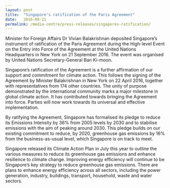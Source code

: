 ```yaml
---
layout: post
title:  "Singapore's ratification of the Paris Agreement"
date:   2016-09-21
permalink: /media-centre/press-releases/singapores-ratification/
---
```

Minister for Foreign Affairs Dr Vivian Balakrishnan deposited Singapore’s instrument of ratification of the Paris Agreement during the High-level Event on the Entry into Force of the Agreement at the United Nations Headquarters in New York on 21 September 2016. The event was organised by United Nations Secretary-General Ban Ki-moon.

Singapore’s ratification of the Agreement is a further affirmation of our support and commitment for climate action. This follows the signing of the Agreement by Minister Balakrishnan in New York on 22 April 2016, together with representatives from 174 other countries. The unity of purpose demonstrated by the international community marks a major milestone in global climate action. It has contributed towards bringing the Agreement into force. Parties will now work towards its universal and effective implementation.

By ratifying the Agreement, Singapore has formalised its pledge to reduce its Emissions Intensity by 36% from 2005 levels by 2030 and to stabilise emissions with the aim of peaking around 2030. This pledge builds on our existing commitment to reduce, by 2020, greenhouse gas emissions by 16% from the business-as-usual level, which Singapore is on track to meet.

Singapore released its Climate Action Plan in July this year to outline the various measures to reduce its greenhouse gas emissions and enhance resilience to climate change. Improving energy efficiency will continue to be Singapore’s key strategy to reduce greenhouse gas emissions. There are plans to enhance energy efficiency across all sectors, including the power generation, industry, buildings, transport, household, waste and water sectors.
